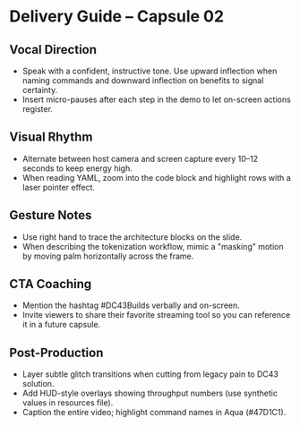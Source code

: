 # Delivery Guide – Capsule 02

## Vocal Direction
- Speak with a confident, instructive tone. Use upward inflection when naming
  commands and downward inflection on benefits to signal certainty.
- Insert micro-pauses after each step in the demo to let on-screen actions
  register.

## Visual Rhythm
- Alternate between host camera and screen capture every 10–12 seconds to keep
  energy high.
- When reading YAML, zoom into the code block and highlight rows with a laser
  pointer effect.

## Gesture Notes
- Use right hand to trace the architecture blocks on the slide.
- When describing the tokenization workflow, mimic a "masking" motion by moving
  palm horizontally across the frame.

## CTA Coaching
- Mention the hashtag #DC43Builds verbally and on-screen.
- Invite viewers to share their favorite streaming tool so you can reference it
  in a future capsule.

## Post-Production
- Layer subtle glitch transitions when cutting from legacy pain to DC43 solution.
- Add HUD-style overlays showing throughput numbers (use synthetic values in
  resources file).
- Caption the entire video; highlight command names in Aqua (#47D1C1).
